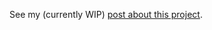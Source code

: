 See my (currently WIP) [post about this project](aryzach.github.io/reimplementing-git-clone-with-scala-zio).
